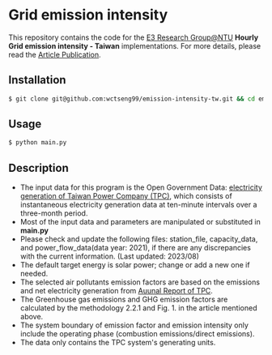 # Grid emission intensity

This repository contains the code for the [E3 Research Group@NTU](https://www.e3group.caece.net) **Hourly Grid emission intensity - Taiwan** implementations. For more details, please read the [Article Publication](https://doi.org/10.1016/j.trd.2023.103848).

## Installation

```bash
$ git clone git@github.com:wctseng99/emission-intensity-tw.git && cd emission-intensity-tw
```

## Usage

```bash
$ python main.py
```

## Description
- The input data for this program is the Open Government Data: [electricity generation of Taiwan Power Company (TPC)](https://data.gov.tw/dataset/37331), which consists of instantaneous electricity generation data at ten-minute intervals over a three-month period.
- Most of the input data and parameters are manipulated or substituted in **main.py**
- Please check and update the following files: station_file, capacity_data, and power_flow_data(data year: 2021), if there are any discrepancies with the current information. (Last updated: 2023/08)
- The default target energy is solar power; change or add a new one if needed.
- The selected air pollutants emission factors are based on the emissions and net electricity generation from [Auunal Report of TPC](https://www.taipower.com.tw/upload/43/43_05/111年電業年報.pdf?230829).
- The Greenhouse gas emissions and GHG emission factors are calculated by the methodology 2.2.1 and Fig. 1. in the article mentioned above.
- The system boundary of emission factor and emission intensity only include the operating phase (combustion emissions/direct emissions).
- The data only contains the TPC system's generating units.
